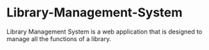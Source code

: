 # Library-Management-System

Library Management System is a web application that is designed to manage all the functions of a library.

